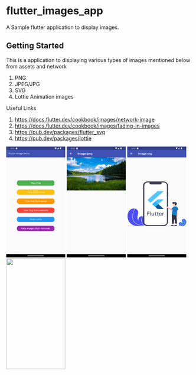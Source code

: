 # flutter_images_app

A Sample flutter application to display images.

## Getting Started

This is a application to displaying various types of images mentioned below from assets and network


1. PNG 
2. JPEG/JPG
3. SVG 
4. Lottie Animation images 


Useful Links

1. https://docs.flutter.dev/cookbook/images/network-image
2. https://docs.flutter.dev/cookbook/images/fading-in-images
3. https://pub.dev/packages/flutter_svg
4. https://pub.dev/packages/lottie

<img src="https://raw.githubusercontent.com/rajeshmadasu/FlutterImageApp/main/screenshots/screen1.png"  width="160" height="300" />

<img src="https://raw.githubusercontent.com/rajeshmadasu/FlutterImageApp/main/screenshots/screen2.png"  width="160" height="300" />

<img src="https://raw.githubusercontent.com/rajeshmadasu/FlutterImageApp/main/screenshots/screen3.png"  width="160" height="300" />


<img src="https://raw.githubusercontent.com/rajeshmadasu/FlutterImageApp/main/screenshots/lottie-images.gif"  width="160" height="300" />
